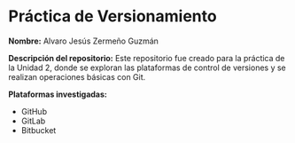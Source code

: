 # Práctica de Versionamiento

**Nombre:** Alvaro Jesús Zermeño Guzmán

**Descripción del repositorio:**
Este repositorio fue creado para la práctica de la Unidad 2, donde se exploran las plataformas de control de versiones y se realizan operaciones básicas con Git.

**Plataformas investigadas:**
- GitHub
- GitLab
- Bitbucket

